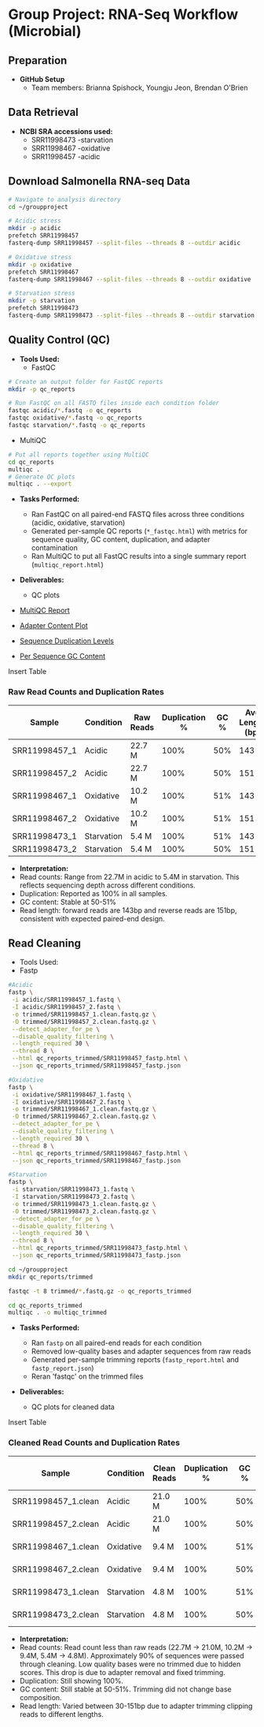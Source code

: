 # Group Project: RNA-Seq Workflow (Microbial)

## Preparation
- **GitHub Setup**
  - Team members: Brianna Spishock, Youngju Jeon, Brendan O'Brien 

## Data Retrieval
- **NCBI SRA accessions used:**
  - SRR11998473 -starvation
  - SRR11998467 -oxidative
  - SRR11998457 -acidic

## Download Salmonella RNA-seq Data

```bash
# Navigate to analysis directory
cd ~/groupproject

# Acidic stress
mkdir -p acidic
prefetch SRR11998457
fasterq-dump SRR11998457 --split-files --threads 8 --outdir acidic

# Oxidative stress
mkdir -p oxidative
prefetch SRR11998467
fasterq-dump SRR11998467 --split-files --threads 8 --outdir oxidative

# Starvation stress
mkdir -p starvation
prefetch SRR11998473
fasterq-dump SRR11998473 --split-files --threads 8 --outdir starvation
```


## Quality Control (QC)
- **Tools Used:** 
  - FastQC
```bash
# Create an output folder for FastQC reports
mkdir -p qc_reports

# Run FastQC on all FASTQ files inside each condition folder
fastqc acidic/*.fastq -o qc_reports
fastqc oxidative/*.fastq -o qc_reports
fastqc starvation/*.fastq -o qc_reports
```
  - MultiQC

```bash
# Put all reports together using MultiQC
cd qc_reports
multiqc .
# Generate QC plots 
multiqc . --export
```

- **Tasks Performed:**  
  - Ran FastQC on all paired-end FASTQ files across three conditions (acidic, oxidative, starvation)
  - Generated per-sample QC reports (`*_fastqc.html`) with metrics for sequence quality, GC content, duplication, and adapter contamination  
  - Ran MultiQC to put all FastQC results into a single summary report (`multiqc_report.html`)  

- **Deliverables:**
  - QC plots
- [MultiQC Report](multiqc_report_1.html)
- [Adapter Content Plot](multiqc_plots/mqc_fastqc_adapter_content_plot_1.png)
- [Sequence Duplication Levels](multiqc_plots/mqc_fastqc_sequence_duplication_levels_plot_1.png)
- [Per Sequence GC Content](multiqc_plots/mqc_fastqc_per_sequence_gc_content_plot_Percentages.png)

Insert Table
### Raw Read Counts and Duplication Rates

| Sample        | Condition   | Raw Reads | Duplication % | GC % | Avg Length (bp) |
|---------------|-------------|-----------|---------------|------|-----------------|
| SRR11998457_1 | Acidic      | 22.7 M    | 100%          | 50%  | 143             |
| SRR11998457_2 | Acidic      | 22.7 M    | 100%          | 50%  | 151             |
| SRR11998467_1 | Oxidative   | 10.2 M    | 100%          | 51%  | 143             |
| SRR11998467_2 | Oxidative   | 10.2 M    | 100%          | 51%  | 151             |
| SRR11998473_1 | Starvation  | 5.4 M     | 100%          | 51%  | 143             |
| SRR11998473_2 | Starvation  | 5.4 M     | 100%          | 50%  | 151             |

 

- **Interpretation:**  
- Read counts: Range from 22.7M in acidic to 5.4M in starvation. This reflects sequencing depth across different conditions.
- Duplication: Reported as 100% in all samples.
- GC content: Stable at 50-51%
- Read length: forward reads are 143bp and reverse reads are 151bp, consistent with expected paired-end design.

## Read Cleaning
- Tools Used:
- Fastp
 ```bash
#Acidic
fastp \
  -i acidic/SRR11998457_1.fastq \
  -I acidic/SRR11998457_2.fastq \
  -o trimmed/SRR11998457_1.clean.fastq.gz \
  -O trimmed/SRR11998457_2.clean.fastq.gz \
  --detect_adapter_for_pe \
  --disable_quality_filtering \
  --length_required 30 \
  --thread 8 \
  --html qc_reports_trimmed/SRR11998457_fastp.html \
  --json qc_reports_trimmed/SRR11998457_fastp.json 

#Oxidative
fastp \
  -i oxidative/SRR11998467_1.fastq \
  -I oxidative/SRR11998467_2.fastq \
  -o trimmed/SRR11998467_1.clean.fastq.gz \
  -O trimmed/SRR11998467_2.clean.fastq.gz \
  --detect_adapter_for_pe \
  --disable_quality_filtering \
  --length_required 30 \
  --thread 8 \
  --html qc_reports_trimmed/SRR11998467_fastp.html \
  --json qc_reports_trimmed/SRR11998467_fastp.json 

#Starvation
fastp \
  -i starvation/SRR11998473_1.fastq \
  -I starvation/SRR11998473_2.fastq \
  -o trimmed/SRR11998473_1.clean.fastq.gz \
  -O trimmed/SRR11998473_2.clean.fastq.gz \
  --detect_adapter_for_pe \
  --disable_quality_filtering \
  --length_required 30 \
  --thread 8 \
  --html qc_reports_trimmed/SRR11998473_fastp.html \
  --json qc_reports_trimmed/SRR11998473_fastp.json 


```

```bash
cd ~/groupproject
mkdir qc_reports/trimmed

fastqc -t 8 trimmed/*.fastq.gz -o qc_reports_trimmed

cd qc_reports_trimmed
multiqc . -o multiqc_trimmed

```
- **Tasks Performed:** 
  - Ran `fastp` on all paired-end reads for each condition
  - Removed low-quality bases and adapter sequences from raw reads  
  - Generated per-sample trimming reports (`fastp_report.html` and `fastp_report.json`)    
  - Reran 'fastqc' on the trimmed files

- **Deliverables:**
  - QC plots for cleaned data


Insert Table
### Cleaned Read Counts and Duplication Rates

| Sample               | Condition   | Clean Reads | Duplication % | GC % | Avg Length (bp) |
|----------------------|-------------|-------------|---------------|------|-----------------|
| SRR11998457_1.clean  | Acidic      | 21.0 M      | 100%          | 50%  | 30–143          |
| SRR11998457_2.clean  | Acidic      | 21.0 M      | 100%          | 50%  | 31–151          |
| SRR11998467_1.clean  | Oxidative   | 9.4 M       | 100%          | 51%  | 30–143          |
| SRR11998467_2.clean  | Oxidative   | 9.4 M       | 100%          | 50%  | 31–151          |
| SRR11998473_1.clean  | Starvation  | 4.8 M       | 100%          | 51%  | 31–143          |
| SRR11998473_2.clean  | Starvation  | 4.8 M       | 100%          | 50%  | 31–151          |

- **Interpretation:**  
- Read counts: Read count less than raw reads (22.7M -> 21.0M, 10.2M -> 9.4M, 5.4M -> 4.8M). Approximately 90% of sequences were passed through cleaning. Low quality bases were no trimmed due to hidden scores. This drop is due to adapter removal and fixed trimming.
- Duplication: Still showing 100%. 
- GC content: Still stable at 50-51%. Trimming did not change base composition. 
- Read length: Varied between 30-151bp due to adapter trimming clipping reads to different lengths.

